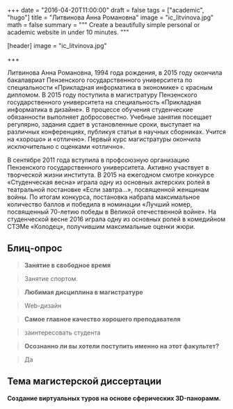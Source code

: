 +++
date = "2016-04-20T11:00:00"
draft = false
tags = ["academic", "hugo"]
title = "Литвинова Анна Романовна"
image = "ic_litvinova.jpg"
math = false
summary = """
Create a beautifully simple personal or academic website in under 10 minutes. 
"""

[header]
image = "ic_litvinova.jpg"

+++

Литвинова Анна Романовна, 1994 года рождения, в 2015 году окончила бакалавриат Пензенского государственного университета по специальности «Прикладная информатика в экономике» с красным дипломом. В 2015 году поступила в магистратуру Пензенского государственного университета на специальность «Прикладная информатика в дизайне». В процессе обучения студенческие обязанности выполняет добросовестно. Учебные занятия посещает регулярно, задания сдает в установленные сроки, выступает на различных конференциях, публикуя статьи в научных сборниках. Учится на «хорошо» и «отлично». Первый курс магистратуры окончила исключительно с оценками «отлично».
      
В сентябре 2011 года вступила в профсоюзную организацию Пензенского государственного университета. Активно участвует в творческой жизни института. В 2015 на ежегодном смотре конкурсе «Студенческая весна» играла одну из основных актерских ролей в театральной постановке «Если завтра…», посвященной женщинам войны. По итогам конкурса, постановка набрала максимальное количество баллов и победила в номинации «Лучший номер, посвященный 70-летию победы в Великой отечественной войне». На студенческой весне 2016 играла одну из основных ролей в комедийном СТЭМе «Колодец», получившим максимальные оценки жюри.
      
## Блиц-опрос
      
> **Занятие в свободное время**
      
> Занятие спортом.
      
> **Любимая дисциплина в магистратуре**
      
> Web-дизайн
      
> **Самое главное качество хорошего преподавателя**
      
> заинтересовать студента
      
> **Осознанно ли вы хотели поступить именно на этот факультет?**
      
> Да
      
## Тема магистерской диссертации

**Создание виртуальных туров на основе сферических 3D-панорамм.**